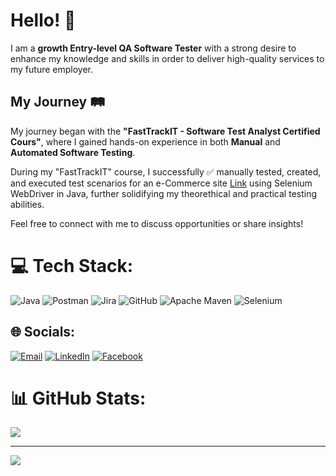 # Hello! 👋

I am a **growth Entry-level QA Software Tester** with a strong desire to enhance my knowledge and skills in order to deliver high-quality services to my future employer.

## My Journey 🛤️

My journey began with the **"FastTrackIT - Software Test Analyst Certified Cours"**, where I gained hands-on experience in both **Manual** and **Automated Software Testing**.

During my "FastTrackIT" course, I successfully ✅ manually tested, created, and executed test scenarios for an e-Commerce site [Link](https://ecommerce-playground.lambdatest.io/) using Selenium WebDriver in Java, further solidifying my theorethical and practical testing abilities.

Feel free to connect with me to discuss opportunities or share insights! 

# 💻 Tech Stack:
![Java](https://img.shields.io/badge/java-%23ED8B00.svg?style=for-the-badge&logo=openjdk&logoColor=white) ![Postman](https://img.shields.io/badge/Postman-FF6C37?style=for-the-badge&logo=postman&logoColor=white) ![Jira](https://img.shields.io/badge/jira-%230A0FFF.svg?style=for-the-badge&logo=jira&logoColor=white) ![GitHub](https://img.shields.io/badge/github-%23121011.svg?style=for-the-badge&logo=github&logoColor=white) ![Apache Maven](https://img.shields.io/badge/Apache%20Maven-C71A36?style=for-the-badge&logo=Apache%20Maven&logoColor=white) ![Selenium](https://img.shields.io/badge/Selenium-43B02A?logo=Selenium&logoColor=white)

## 🌐 Socials:

 [![Email](https://img.shields.io/badge/Gmail-D14836?style=for-the-badge&logo=gmail&logoColor=white)](mihai21dobos@gmail.com) [![LinkedIn](https://img.shields.io/badge/LinkedIn-%230077B5.svg?logo=linkedin&logoColor=white)](https://www.linkedin.com/in/dobosmihaiqa) [![Facebook](https://img.shields.io/badge/Facebook-%231877F2.svg?logo=Facebook&logoColor=white)](https://www.facebook.com/mihai.dobos.7)

# 📊 GitHub Stats:
![](https://github-readme-stats.vercel.app/api?username=mihai212&theme=dark&hide_border=false&include_all_commits=false&count_private=false)<br/>

---
[![](https://visitcount.itsvg.in/api?id=mihai212&icon=0&color=13)](https://visitcount.itsvg.in)

<!-- Proudly created with GPRM ( https://gprm.itsvg.in ) -->


<!--
**Mihai212/mihai212** is a ✨ _special_ ✨ repository because its `README.md` (this file) appears on your GitHub profile.

Here are some ideas to get you started:

- 🔭 I’m currently working on ...
- 🌱 I’m currently learning ...
- 👯 I’m looking to collaborate on ...
- 🤔 I’m looking for help with ...
- 💬 Ask me about ...
- 📫 How to reach me: ...
- 😄 Pronouns: ...
- ⚡ Fun fact: ...
-->
